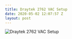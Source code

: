 ```yaml
---
title: Draytek 2762 VAC Setup
date: 2020-05-02 12:07:57 Z
layout: post
---
```


![Draytek 2762 VAC Setup](/images/uploads/draytek-2762-vac.jpg "Draytek 2762 VAC Setup")